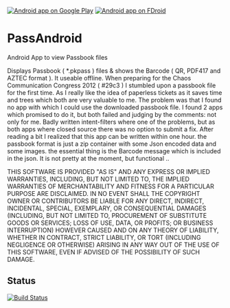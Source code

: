 [![Android app on Google Play](https://developer.android.com/images/brand/en_app_rgb_wo_60.png)](https://play.google.com/store/apps/details?id=org.ligi.passandroid)
[![Android app on FDroid](https://f-droid.org/wiki/images/c/c4/F-Droid-button_available-on.png)](https://f-droid.org/repository/browse/?fdid=org.ligi.passandroid)

PassAndroid
===========

Android App to view Passbook files

Displays Passbook ( *.pkpass ) files & shows the Barcode ( QR, PDF417 and AZTEC format ). It useable offline.
When preparing for the Chaos Communication Congress 2012 ( #29c3 ) I stumbled upon a passbook file for the first time. As I really like the idea of paperless tickets as it saves time and trees which both are very valuable to me. The problem was that I found no app with which I could use the downloaded passbook file. I found 2 apps which promised to do it, but both failed and judging by the comments: not only for me. Badly written intent-filters where one of the problems, but as both apps where closed source there was no option to submit a fix. After reading a bit I realized that this app can be written within one hour. the passbook format is just a zip container with some Json encoded data and some images. the essential thing is the Barcode message which is included in the json.
It is not pretty at the moment, but functional ..

THIS SOFTWARE IS PROVIDED "AS IS" AND ANY EXPRESS OR IMPLIED WARRANTIES, INCLUDING, BUT NOT LIMITED TO, THE IMPLIED 
WARRANTIES OF MERCHANTABILITY AND FITNESS FOR A PARTICULAR PURPOSE ARE DISCLAIMED. IN NO EVENT SHALL THE COPYRIGHT OWNER OR CONTRIBUTORS BE LIABLE FOR ANY DIRECT, INDIRECT, INCIDENTAL, SPECIAL, EXEMPLARY, OR CONSEQUENTIAL DAMAGES (INCLUDING, BUT 
NOT LIMITED TO, PROCUREMENT OF SUBSTITUTE GOODS OR SERVICES; LOSS OF USE, DATA, OR 
PROFITS; OR BUSINESS INTERRUPTION) HOWEVER CAUSED AND ON ANY THEORY OF LIABILITY, 
WHETHER IN CONTRACT, STRICT LIABILITY, OR TORT (INCLUDING NEGLIGENCE OR OTHERWISE) ARISING IN ANY WAY OUT OF THE USE OF THIS SOFTWARE, EVEN IF ADVISED OF THE POSSIBILITY OF SUCH DAMAGE.

Status
------

[![Build Status](https://snap-ci.com/ligi/PassAndroid/branch/master/build_image)](https://snap-ci.com/ligi/PassAndroid/branch/master)